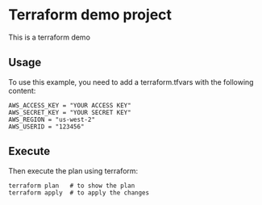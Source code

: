 # Terraform demo project
This is a terraform demo

## Usage
To use this example, you need to add a terraform.tfvars with the following content:
```
AWS_ACCESS_KEY = "YOUR ACCESS KEY"
AWS_SECRET_KEY = "YOUR SECRET KEY"
AWS_REGION = "us-west-2"
AWS_USERID = "123456"
```
## Execute
Then execute the plan using terraform:
```
terraform plan   # to show the plan
terraform apply  # to apply the changes
```

